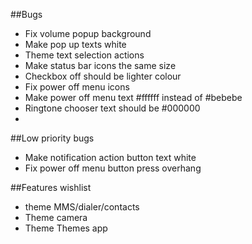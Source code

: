##Bugs
* Fix volume popup background
* Make pop up texts white
* Theme text selection actions
* Make status bar icons the same size
* Checkbox off should be lighter colour
* Fix power off menu icons
* Make power off menu text #ffffff instead of #bebebe
* Ringtone chooser text should be #000000
* 

##Low priority bugs
* Make notification action button text white
* Fix power off menu button press overhang

##Features wishlist
* theme MMS/dialer/contacts
* Theme camera
* Theme Themes app
